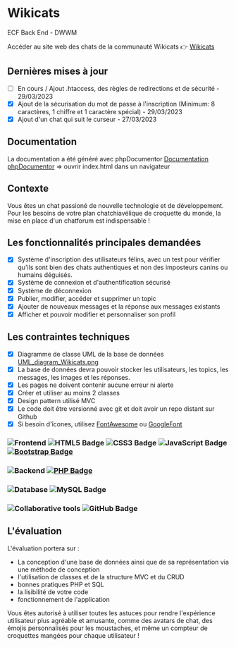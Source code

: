 # Wikicats
ECF Back End - DWWM

Accéder au site web des chats de la communauté Wikicats
👉 [Wikicats](http://wikicats.web-agency.go.yo.fr/index.php)

## Dernières mises à jour
- [ ] En cours / Ajout .htaccess, des règles de redirections et de sécurité - 29/03/2023
- [x] Ajout de la sécurisation du mot de passe à l'inscription (Minimum: 8 caractères, 1 chiffre et 1 caractère spécial) - 29/03/2023
- [x] Ajout d'un chat qui suit le curseur - 27/03/2023

## Documentation
La documentation a été généré avec phpDocumentor [Documentation phpDocumentor](./doc) => ouvrir index.html dans un navigateur

## Contexte
Vous êtes un chat passioné de nouvelle technologie et de développement. Pour les besoins de votre plan chatchiavélique de croquette du monde, la mise en place d'un chatforum est indispensable ! 

## Les fonctionnalités principales demandées
- [x] Système d'inscription des utilisateurs félins, avec un test pour vérifier qu'ils sont bien des chats authentiques et non des imposteurs canins ou humains déguisés.
- [x] Système de connexion et d'authentification sécurisé
- [x] Système de déconnexion
- [x] Publier, modifier, accéder et supprimer un topic
- [x] Ajouter de nouveaux messages et la réponse aux messages existants
- [x] Afficher et pouvoir modifier et personnaliser son profil

## Les contraintes techniques

- [x] Diagramme de classe UML de la base de données [UML_diagram_Wikicats.png](./database/UML_diagram_Wikicats.png)
- [x] La base de données devra pouvoir stocker les utilisateurs, les topics, les messages, les images et les réponses. 
- [x] Les pages ne doivent contenir aucune erreur ni alerte
- [x] Créer et utiliser au moins 2 classes
- [x] Design pattern utilisé MVC
- [x] Le code doit être versionné avec git et doit avoir un repo distant sur Github
- [x] Si besoin d'îcones, utilisez [FontAwesome](https://fontawesome.com/icons) ou [GoogleFont](https://fonts.google.com/icons)

### ![Frontend](https://img.shields.io/badge/-Frontend-%23555555?style=flat-square) ![HTML5 Badge](https://img.shields.io/badge/HTML5-E34F26?logo=html5&logoColor=fff&style=flat-square) ![CSS3 Badge](https://img.shields.io/badge/CSS3-1572B6?logo=css3&logoColor=fff&style=flat-square) ![JavaScript Badge](https://img.shields.io/badge/JavaScript-F7DF1E?logo=javascript&logoColor=000&style=flat-square) [![Bootstrap Badge](https://img.shields.io/badge/Bootstrap-7952B3?logo=bootstrap&logoColor=fff&style=flat-square)](https://getbootstrap.com/)

### ![Backend](https://img.shields.io/badge/-Backend-%23555555?style=flat-square) [![PHP Badge](https://img.shields.io/badge/PHP-777BB4?logo=php&logoColor=fff&style=flat-square)](https://www.php.net/)

### ![Database](https://img.shields.io/badge/-Database-%23555555?style=flat-square) ![MySQL Badge](https://img.shields.io/badge/MySQL-4479A1?logo=mysql&logoColor=fff&style=flat-square)

### ![Collaborative tools](https://img.shields.io/badge/-Collaborative%20Tools-%23555555?style=flat-square) ![GitHub Badge](https://img.shields.io/badge/GitHub-181717?logo=github&logoColor=fff&style=flat-square)

## L'évaluation

L'évaluation portera sur :
  - La conception d'une base de données ainsi que de sa représentation via une méthode de conception
  - l'utilisation de classes et de la structure MVC et du CRUD
  - bonnes pratiques PHP et SQL
  - la lisibilité de votre code 
  - fonctionnement de l'application

Vous êtes autorisé à utiliser toutes les astuces pour rendre l'expérience utilisateur plus agréable et amusante, comme des avatars de chat, des émojis personnalisés pour les moustaches, et même un compteur de croquettes mangées pour chaque utilisateur !




